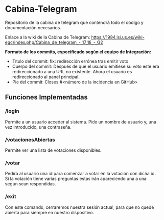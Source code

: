 # Cabina-Telegram
Repositorio de la cabina de telegram que contendrá todo el código y documentación necesarios.

Enlace a la wiki de la Cabina de Telegram: https://1984.lsi.us.es/wiki-egc/index.php/Cabina_de_telegram_-_17_18_-_G2

**Formato de los commits, especificado según el equipo de Integración:**
- Título del commit: fix: redirección errónea tras emitir voto
- Cuerpo del commit: Después de que el usuario emitiese su voto este era redireccionado a una URL no existente. Ahora el usuario es redireccionado al panel principal.
- Pie del commit: Closes #<número de la incidencia en GitHub>

## Funciones Implementadas

### /login
Permite a un usuario acceder al sistema. Pide un nombre de usuario y, una vez introducido, una contraseña. 

### /votacionesAbiertas
Permite ver una lista de votaciones disponibles.

### /votar
Pedirá al usuario una id para comenzar a votar en la votación con dicha id. Si la votación tiene varias preguntas estas irán apareciendo una a una según sean respondidas.

### /exit
Con este comando, cerraremos nuestra sesión actual, para que no quede abierta para siempre en nuestro dispositivo.
